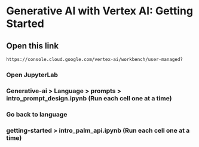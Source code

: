 # Generative AI with Vertex AI: Getting Started

## Open this link
```cmd
https://console.cloud.google.com/vertex-ai/workbench/user-managed?
```

### Open JupyterLab

### Generative-ai > Language > prompts > intro_prompt_design.ipynb (Run each cell one at a time)

### Go back to language

### getting-started >  intro_palm_api.ipynb (Run each cell one at a time)
